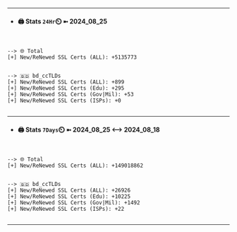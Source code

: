 

---
- #### 🖨️ **Stats** `24Hr`⏲️ ➼ 2024_08_25
```console


--> 🌐 Total
[+] New/ReNewed SSL Certs (ALL): +5135773


--> 🇧🇩 bd_ccTLDs
[+] New/ReNewed SSL Certs (ALL): +899
[+] New/ReNewed SSL Certs (Edu): +295
[+] New/ReNewed SSL Certs (Gov|Mil): +53
[+] New/ReNewed SSL Certs (ISPs): +0


```

---
- #### 🖨️ **Stats** `7Days`⏲️ ➼ 2024_08_25 <--> 2024_08_18
```console


--> 🌐 Total
[+] New/ReNewed SSL Certs (ALL): +149018862


--> 🇧🇩 bd_ccTLDs
[+] New/ReNewed SSL Certs (ALL): +26926
[+] New/ReNewed SSL Certs (Edu): +10225
[+] New/ReNewed SSL Certs (Gov|Mil): +1492
[+] New/ReNewed SSL Certs (ISPs): +22


```

---


